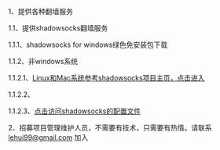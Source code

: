 1、提供各种翻墙服务

1.1、提供shadowsocks翻墙服务

1.1.1、shadowsocks for windows绿色免安装包下载

1.1.2、非windows系统

1.1.2.1、[Linux和Mac系统参考shadowsocks项目主页，点击进入](https://github.com/clowwindy/shadowsocks)

1.1.2.2、

1.1.2.3、[点击访问shadowsocks的配置文件](https://github.com/clowwindy/shadowsocks)

2、招募项目管理维护人员，不需要有技术，只需要有热情。请联系 lehui99@gmail.com 加入
